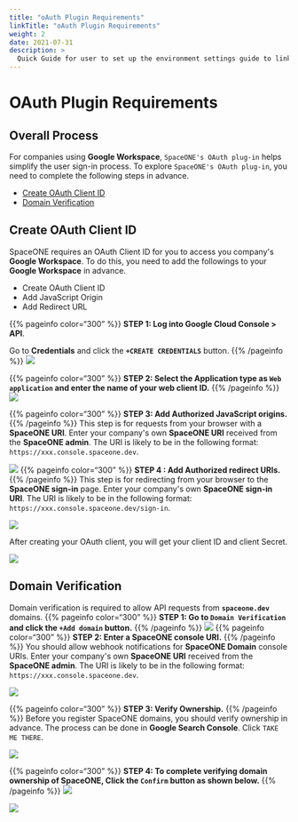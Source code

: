 ```yaml
---
title: "oAuth Plugin Requirements"
linkTitle: "oAuth Plugin Requirements"
weight: 2
date: 2021-07-31
description: >
  Quick Guide for user to set up the environment settings guide to link with google oAuth plugin
---
```



# OAuth Plugin Requirements

## Overall Process

For companies using **Google Workspace**, `SpaceONE's OAuth plug-in` helps simplify the user sign-in process. To explore `SpaceONE's OAuth plug-in`, you need to complete the following steps in advance.

* [Create OAuth Client ID](oauth-plugin-requirements.md#create-oauth-client-id)
* [Domain Verification](oauth-plugin-requirements.md#domain-verification)

## Create OAuth Client ID

SpaceONE requires an OAuth Client ID for you to access you company's **Google Workspace**. To do this, you need to add the followings to your **Google Workspace** in advance.

* Create OAuth Client ID
* Add JavaScript Origin
* Add Redirect URL

{{% pageinfo color=“300” %}}
**STEP 1: Log into Google Cloud Console &gt; API**.

Go to **Credentials** and click the **`+CREATE CREDENTIALS`** button.
{{% /pageinfo %}}
![](/docs/using_spaceone_console/admin_guide/identity/oauth-plugin-requirements_img/oauth-plugin-requirements_img_01.png)


{{% pageinfo color=“300” %}}
**STEP 2: Select the Application type as `Web application` and enter the name of your web client ID.**
{{% /pageinfo %}}
![](/docs/using_spaceone_console/admin_guide/identity/oauth-plugin-requirements_img/oauth-plugin-requirements_img_02.png)


{{% pageinfo color=“300” %}}
**STEP 3: Add Authorized JavaScript origins.**
{{% /pageinfo %}}
This step is for requests from your browser with a **SpaceONE URI**. Enter your company's own **SpaceONE URI** received from the **SpaceONE admin**. The URI is likely to be in the following format: `https://xxx.console.spaceone.dev`.

![](/docs/using_spaceone_console/admin_guide/identity/oauth-plugin-requirements_img/oauth-plugin-requirements_img_03.png)
{{% pageinfo color=“300” %}}
**STEP 4 : Add Authorized redirect URIs.**
{{% /pageinfo %}}
This step is for redirecting from your browser to the **SpaceONE sign-in** page. Enter your company's own **SpaceONE sign-in URI**. The URI is likely to be in the following format: `https://xxx.console.spaceone.dev/sign-in`.

![](/docs/using_spaceone_console/admin_guide/identity/oauth-plugin-requirements_img/oauth-plugin-requirements_img_04.png)

After creating your OAuth client, you will get your client ID and client Secret. 

![](/docs/using_spaceone_console/admin_guide/identity/oauth-plugin-requirements_img/oauth-plugin-requirements_img_05.png)



## Domain Verification

Domain verification is required to allow API requests from **`spaceone.dev`** domains.
{{% pageinfo color=“300” %}}
**STEP 1: Go to `Domain Verification` and click the `+Add domain` button.** 
{{% /pageinfo %}}
![](/docs/using_spaceone_console/admin_guide/identity/oauth-plugin-requirements_img/oauth-plugin-requirements_img_06.png)
{{% pageinfo color=“300” %}}
**STEP 2: Enter a SpaceONE console URI.**
{{% /pageinfo %}}
You should allow webhook notifications for **SpaceONE Domain** console URIs. Enter your company's own **SpaceONE URI** received from the **SpaceONE admin**. The URI is likely to be in the following format: `https://xxx.console.spaceone.dev`.

![](/docs/using_spaceone_console/admin_guide/identity/oauth-plugin-requirements_img/oauth-plugin-requirements_img_07.png)

{{% pageinfo color=“300” %}}
**STEP 3: Verify Ownership.** 
{{% /pageinfo %}}
Before you register SpaceONE domains, you should verify ownership in advance. The process can be done in **Google Search Console**. Click `TAKE ME THERE`.

![](/docs/using_spaceone_console/admin_guide/identity/oauth-plugin-requirements_img/oauth-plugin-requirements_img_08.png)


{{% pageinfo color=“300” %}}
**STEP 4: To complete verifying domain ownership of SpaceONE, Click the `Confirm` button as shown below.** 
{{% /pageinfo %}}
![](/docs/using_spaceone_console/admin_guide/identity/oauth-plugin-requirements_img/oauth-plugin-requirements_img_09.png)

![](/docs/using_spaceone_console/admin_guide/identity/oauth-plugin-requirements_img/oauth-plugin-requirements_img_10.png)










